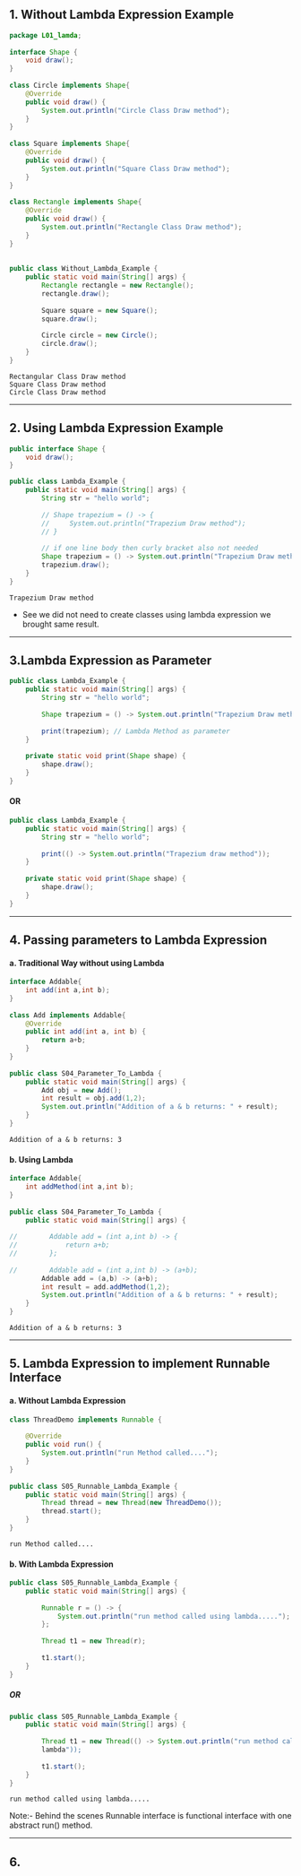 
## 1. Without Lambda Expression Example

```java
package L01_lamda;  
  
interface Shape {  
    void draw();  
}  
  
class Circle implements Shape{  
    @Override  
    public void draw() {  
        System.out.println("Circle Class Draw method");  
    }  
}  
  
class Square implements Shape{  
    @Override  
    public void draw() {  
        System.out.println("Square Class Draw method");  
    }  
}  
  
class Rectangle implements Shape{  
    @Override  
    public void draw() {  
        System.out.println("Rectangle Class Draw method");  
    }  
}  
  
  
public class Without_Lambda_Example {  
    public static void main(String[] args) {  
        Rectangle rectangle = new Rectangle();  
        rectangle.draw();  
  
        Square square = new Square();  
        square.draw();  
  
        Circle circle = new Circle();  
        circle.draw();  
    }  
}
```

```output
Rectangular Class Draw method
Square Class Draw method
Circle Class Draw method
```

---
## 2. Using Lambda Expression Example

```java
public interface Shape {  
    void draw();  
}
```

```java
public class Lambda_Example {  
	public static void main(String[] args) {  
	    String str = "hello world";  
		
		// Shape trapezium = () -> {
		//     System.out.println("Trapezium Draw method");
	    // }
	    
	    // if one line body then curly bracket also not needed
		Shape trapezium = () -> System.out.println("Trapezium Draw method");
		trapezium.draw();  
	}
}
```

```output
Trapezium Draw method
```

- See we did not need to create classes using lambda expression we brought same result.

---

## 3.Lambda Expression as Parameter

```java
public class Lambda_Example {  
    public static void main(String[] args) {  
        String str = "hello world";  
        
        Shape trapezium = () -> System.out.println("Trapezium Draw method");  
        
        print(trapezium); // Lambda Method as parameter
    }  
    
    private static void print(Shape shape) {  
        shape.draw();  
    }  
}
```

#### OR

```java
public class Lambda_Example {  
    public static void main(String[] args) {  
        String str = "hello world";  
        
        print(() -> System.out.println("Trapezium draw method")); 
    }  
    
    private static void print(Shape shape) {  
        shape.draw();  
    }  
}
```

---

## 4. Passing parameters to Lambda Expression

#### a. Traditional Way without using Lambda

```java
interface Addable{  
    int add(int a,int b);  
}  
  
class Add implements Addable{  
    @Override  
    public int add(int a, int b) {  
        return a+b;  
    }  
}  
  
public class S04_Parameter_To_Lambda {  
    public static void main(String[] args) {  
        Add obj = new Add();  
        int result = obj.add(1,2);
        System.out.println("Addition of a & b returns: " + result);  
    }  
}
```

```output
Addition of a & b returns: 3
```
#### b. Using Lambda

```java
interface Addable{  
    int addMethod(int a,int b);  
}  
  
public class S04_Parameter_To_Lambda {  
    public static void main(String[] args) {  
  
//        Addable add = (int a,int b) -> {  
//            return a+b;  
//        };  
  
//        Addable add = (int a,int b) -> (a+b);  
        Addable add = (a,b) -> (a+b);  
        int result = add.addMethod(1,2);
        System.out.println("Addition of a & b returns: " + result);  
    }  
}
```

```output
Addition of a & b returns: 3
```

---

## 5. Lambda Expression to implement Runnable Interface

#### a. Without Lambda Expression

```java
class ThreadDemo implements Runnable {  
  
    @Override  
    public void run() {  
        System.out.println("run Method called....");  
    }  
}  
  
public class S05_Runnable_Lambda_Example {  
    public static void main(String[] args) {  
        Thread thread = new Thread(new ThreadDemo());  
        thread.start();  
    }  
}
```

```output
run Method called....
```

#### b. With Lambda Expression

```java
public class S05_Runnable_Lambda_Example {  
    public static void main(String[] args) {  
        
        Runnable r = () -> {  
            System.out.println("run method called using lambda.....");  
        };  
        
        Thread t1 = new Thread(r);  
        
        t1.start();  
    }  
}
```

##### OR

```java
public class S05_Runnable_Lambda_Example {  
    public static void main(String[] args) {  
        
        Thread t1 = new Thread(() -> System.out.println("run method called using 
        lambda"));  
        
        t1.start();  
    }  
}
```

```output
run method called using lambda.....
```

Note:- Behind the scenes Runnable interface is functional interface with one abstract run() method.

---

## 6. 